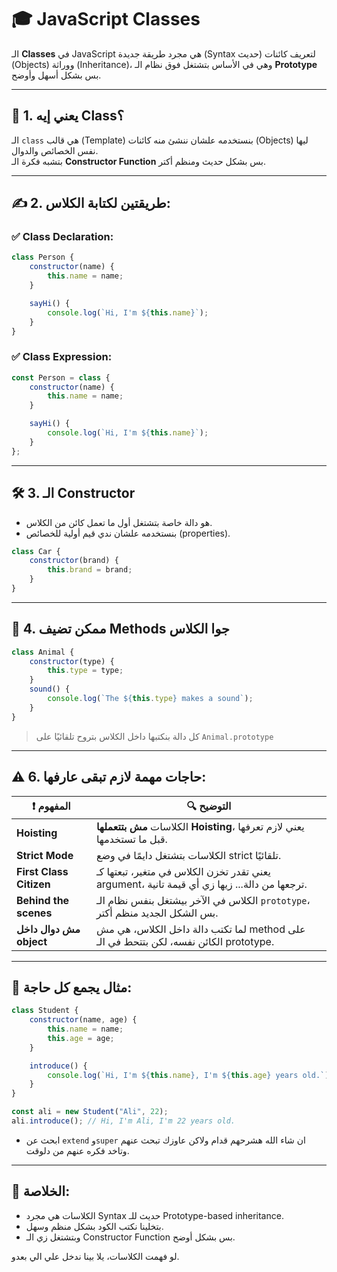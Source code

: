 # 🎓 JavaScript Classes

الـ **Classes** في JavaScript هي مجرد طريقة جديدة (Syntax حديث) لتعريف كائنات (Objects) ووراثة (Inheritance)، وهي في الأساس بتشتغل فوق نظام الـ **Prototype** بس بشكل أسهل وأوضح.

---

## 🧱 1. يعني إيه Class؟

الـ `class` هي قالب (Template) بنستخدمه علشان ننشئ منه كائنات (Objects) ليها نفس الخصائص والدوال.  
بتشبه فكرة الـ **Constructor Function** بس بشكل حديث ومنظم أكتر.

---

## ✍️ 2. طريقتين لكتابة الكلاس:

### ✅ Class Declaration:

```js
class Person {
	constructor(name) {
		this.name = name;
	}

	sayHi() {
		console.log(`Hi, I'm ${this.name}`);
	}
}
````

### ✅ Class Expression:

```js
const Person = class {
	constructor(name) {
		this.name = name;
	}

	sayHi() {
		console.log(`Hi, I'm ${this.name}`);
	}
};
```

---

## 🛠️ 3. الـ Constructor

- هو دالة خاصة بتشتغل أول ما تعمل كائن من الكلاس.
- بنستخدمه علشان ندي قيم أولية للخصائص (properties).

```js
class Car {
	constructor(brand) {
		this.brand = brand;
	}
}
```

---

## 🧪 4. ممكن تضيف Methods جوا الكلاس

```js
class Animal {
	constructor(type) {
		this.type = type;
	}
	sound() {
		console.log(`The ${this.type} makes a sound`);
	}
}
```

> كل دالة بنكتبها داخل الكلاس بتروح تلقائيًا على `Animal.prototype`

---

## ⚠️ 6. حاجات مهمة لازم تبقى عارفها:

| ❗ المفهوم               | 🔍 التوضيح                                                                                   |
| ----------------------- | -------------------------------------------------------------------------------------------- |
| **Hoisting**            | الكلاسات **مش بتتعملها Hoisting**، يعني لازم تعرفها قبل ما تستخدمها.                         |
| **Strict Mode**         | الكلاسات بتشتغل دايمًا في وضع strict تلقائيًا.                                               |
| **First Class Citizen** | يعني تقدر تخزن الكلاس في متغير، تبعتها كـ argument، ترجعها من دالة... زيها زي أي قيمة تانية. |
| **Behind the scenes**   | الكلاس في الآخر بيشتغل بنفس نظام الـ `prototype`، بس الشكل الجديد منظم أكتر.                 |
| **مش دوال داخل object** | لما تكتب دالة داخل الكلاس، هي مش method على الكائن نفسه، لكن بتتحط في الـ prototype.         |

---

## 🧠 مثال يجمع كل حاجة:

```js
class Student {
	constructor(name, age) {
		this.name = name;
		this.age = age;
	}

	introduce() {
		console.log(`Hi, I'm ${this.name}, I'm ${this.age} years old.`);
	}
}

const ali = new Student("Ali", 22);
ali.introduce(); // Hi, I'm Ali, I'm 22 years old.
```

- ابحث عن `extend` و`super` ان شاء الله هشرحهم قدام ولاكن عاوزك تبحث عنهم وتاخد فكره عنهم من دلوقت.
---

## 🧩 الخلاصة:
- الكلاسات هي مجرد Syntax حديث للـ Prototype-based inheritance.
- بتخلينا نكتب الكود بشكل منظم وسهل.
- وبتشتغل زي الـ Constructor Function بس بشكل أوضح.

لو فهمت الكلاسات، يلا بينا  ندخل علي الي بعدو.